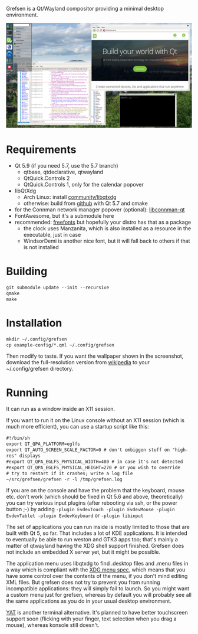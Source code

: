 Grefsen is a Qt/Wayland compositor providing a minimal desktop environment.

<img src="screenshot.jpg" width="600">

# Requirements

* Qt 5.9 (if you need 5.7, use the 5.7 branch)
  * qtbase, qtdeclarative, qtwayland
  * QtQuick.Controls 2
  * QtQuick.Controls 1, only for the calendar popover
* libQtXdg
  * Arch Linux: install [community/libqtxdg](https://www.archlinux.org/packages/community/x86_64/libqtxdg/)
  * otherwise: build from [github](https://github.com/lxde/libqtxdg) with Qt 5.7 and cmake
* for the Connman network manager popover (optional): [libconnman-qt](https://git.merproject.org/mer-core/libconnman-qt)
* FontAwesome, but it's a submodule here
* recommended: [freefonts](http://ibiblio.org/pub/linux/X11/fonts/freefonts-0.10.tar.gz) but hopefully your distro has that as a package
  * the clock uses Manzanita, which is also installed as a resource in the executable, just in case
  * WindsorDemi is another nice font, but it will fall back to others if that is not installed 

# Building

```
git submodule update --init --recursive
qmake
make
```

# Installation

```
mkdir ~/.config/grefsen
cp example-config/*.qml ~/.config/grefsen
```

Then modify to taste.  If you want the wallpaper shown in the screenshot, download
the full-resolution version from
[wikipedia](https://commons.wikimedia.org/wiki/File:Oslo_mot_Grefsentoppen_fra_Ekeberg.jpg)
to your ~/.config/grefsen directory.

# Running

It can run as a window inside an X11 session.

If you want to run it on the Linux console without an X11 session
(which is much more efficient), you can use a startup script like this:

```
#!/bin/sh
export QT_QPA_PLATFORM=eglfs
export QT_AUTO_SCREEN_SCALE_FACTOR=0 # don't embiggen stuff on "high-res" displays
#export QT_QPA_EGLFS_PHYSICAL_WIDTH=480 # in case it's not detected
#export QT_QPA_EGLFS_PHYSICAL_HEIGHT=270 # or you wish to override
# try to restart if it crashes; write a log file
~/src/grefsen/grefsen -r -l /tmp/grefsen.log
```

If you are on the console and have the problem that the keyboard, mouse etc.
don't work (which should be fixed in Qt 5.6 and above, theoretically) you can
try various input plugins (after rebooting via ssh, or the power button ;-) by adding
```-plugin EvdevTouch -plugin EvdevMouse -plugin EvdevTablet -plugin EvdevKeyboard```
or
```-plugin libinput```

The set of applications you can run inside is mostly limited to those
that are built with Qt 5, so far.  That includes a lot of KDE applications.
It is intended to eventually be able to run weston and GTK3 apps too;
that's mainly a matter of qtwayland having the XDG shell support finished.
Grefsen does not include an embedded X server yet, but it might be possible.

The application menu uses libqtxdg to find .desktop files and .menu files
in a way which is compliant with the 
[XDG menu spec](https://specifications.freedesktop.org/menu-spec/menu-spec-1.0.html),
which means that you have some control over the contents of the menu, if you
don't mind editing XML files.  But grefsen does not try to prevent you from
running incompatible applications: they will simply fail to launch.  So you
might want a custom menu just for grefsen, whereas by default you will probably
see all the same applications as you do in your usual desktop environment.

[YAT](https://github.com/jorgen/yat) is another terminal alternative.
It's planned to have better touchscreen support soon (flicking with your
finger, text selection when you drag a mouse), whereas konsole still doesn't.
